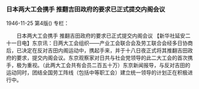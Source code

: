 ### 日本两大工会携手  推翻吉田政府的要求已正式提交内阁会议

1946-11-25
第4版()
专栏：

　　日本两大工会携手
    推翻吉田政府的要求已正式提交内阁会议
    【新华社延安二十一日电】东京讯：日两大工会组织——产业工会联合会及劳工联合会经多日协商后，已决定在反对吉田内阁运动中，携起手来，并于十八日夜正式将其推翻吉田政府的要求，提交内阁会议。东京观察家对日共与社会党领导的此二大工会的首次携手，极为重视。（此两大工会共有会员二百五十万）东京新闻报导，与反对吉田的运动同时，团结全国劳工阵线（包括中等职工会）建立统一领导的计划正在积极进行中。
